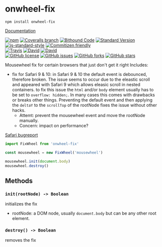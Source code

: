 # onwheel-fix

```shell
npm install onwheel-fix
```
[Documentation](https://pixelass.github.io/onwheel-fix/)


[![npm](https://img.shields.io/npm/v/onwheel-fix.svg)](https://www.npmjs.com/package/onwheel-fix)
[![Coveralls branch](https://img.shields.io/coveralls/pixelass/onwheel-fix.svg)](https://coveralls.io/github/pixelass/onwheel-fix)
[![Bithound Code](https://img.shields.io/bithound/code/github/pixelass/onwheel-fix.svg)](https://www.bithound.io/github/pixelass/onwheel-fix)
[![Standard Version](https://img.shields.io/badge/release-standard%20version-brightgreen.svg)](https://github.com/conventional-changelog/standard-version)
[![js-standard-style](https://img.shields.io/badge/code%20style-standard-brightgreen.svg)](http://standardjs.com/)
[![Commitizen friendly](https://img.shields.io/badge/commitizen-friendly-brightgreen.svg)](http://commitizen.github.io/cz-cli/)  
[![Travis](https://img.shields.io/travis/pixelass/onwheel-fix.svg)](https://travis-ci.org/pixelass/onwheel-fix)
[![David](https://img.shields.io/david/pixelass/onwheel-fix.svg)](https://david-dm.org/pixelass/onwheel-fix)
[![David](https://img.shields.io/david/dev/pixelass/onwheel-fix.svg)](https://david-dm.org/pixelass/onwheel-fix#info=devDependencies&view=table)  
[![GitHub license](https://img.shields.io/github/license/pixelass/onwheel-fix.svg)](https://github.com/pixelass/onwheel-fix/blob/master/LICENSE)
[![GitHub issues](https://img.shields.io/github/issues/pixelass/onwheel-fix.svg)](https://github.com/pixelass/onwheel-fix/issues)
[![GitHub forks](https://img.shields.io/github/forks/pixelass/onwheel-fix.svg)](https://github.com/pixelass/onwheel-fix/network)
[![GitHub stars](https://img.shields.io/github/stars/pixelass/onwheel-fix.svg)](https://github.com/pixelass/onwheel-fix/stargazers)  



Mousewheel fix for certain browsers that just don't get it right
Includes:

- fix for Safari 9 & 10:
  in Safari 9 & 10 the default event is debounced, therefore broken.
  The issue seems to occur due to the eleastic scroll and appeared with Safari 9
  which allows eleasic scroll in nested containers.
  to fix this issue the `html` and/or `body` element usually has to be set to `overflow: hidden;`.
  In many cases this comes with drawbacks or breaks other things.
  Preventing the default event and then applying the `deltaY` to the `scrollTop`
  of the rootNode fixes the issue without other hacks.
  - Attemt: prevent the mousewheel event and move the rootNode manually.
  - Concern: impact on performance?

[Safari bugreport](https://bugs.webkit.org/show_bug.cgi?id=149526)

```js
import FixWheel from 'onwheel-fix'

const mousewheel = new FixWheel('mousewheel')

mousewheel.init(document.body)
mousewheel.destroy()
```

## Methods

### `init(rootNode) -> Boolean`
initializes the fix
* rootNode: a DOM node, usually `document.body` but can be any other root element.

### `destroy() -> Boolean`
removes the fix
